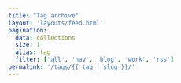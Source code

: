 ```yaml
---
title: "Tag archive"
layout: 'layouts/feed.html'
pagination:
  data: collections
  size: 1
  alias: tag
  filter: ['all', 'nav', 'blog', 'work', 'rss']
permalink: '/tags/{{ tag | slug }}/'
---
```

